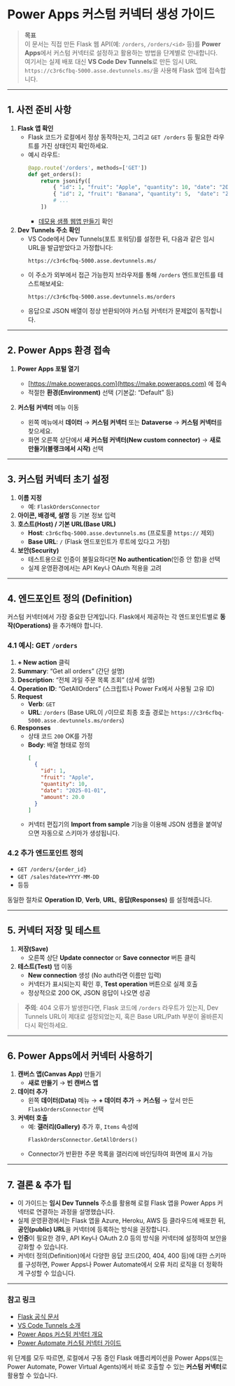 # Power Apps 커스텀 커넥터 생성 가이드

> **목표**  
> 이 문서는 직접 만든 Flask 웹 API(예: `/orders`, `/orders/<id>` 등)를 **Power Apps**에서 커스텀 커넥터로 설정하고 활용하는 방법을 단계별로 안내합니다.  
> 여기서는 실제 배포 대신 **VS Code Dev Tunnels**로 만든 임시 URL `https://c3r6cfbq-5000.asse.devtunnels.ms/`을 사용해 Flask 앱에 접속합니다.  

---

## 1. 사전 준비 사항

1. **Flask 앱 확인**  
   - Flask 코드가 로컬에서 정상 동작하는지, 그리고 `GET /orders` 등 필요한 라우트를 가진 상태인지 확인하세요.  
   - 예시 라우트:
     ```python
     @app.route('/orders', methods=['GET'])
     def get_orders():
         return jsonify([
             { "id": 1, "fruit": "Apple", "quantity": 10, "date": "2025-01-01", "amount": 20.0 },
             { "id": 2, "fruit": "Banana", "quantity": 5,  "date": "2025-01-02", "amount": 15.0 }
             # ...
         ])
     ```
     - [데모용 샘플 웹앱 만들기](https://github.com/durume/python-sample-app) 확인
2. **Dev Tunnels 주소 확인**  
   - VS Code에서 Dev Tunnels(포트 포워딩)를 설정한 뒤, 다음과 같은 임시 URL을 발급받았다고 가정합니다:  
     ```
     https://c3r6cfbq-5000.asse.devtunnels.ms/
     ```
   - 이 주소가 외부에서 접근 가능한지 브라우저를 통해 `/orders` 엔드포인트를 테스트해보세요:  
     ```
     https://c3r6cfbq-5000.asse.devtunnels.ms/orders
     ```
   - 응답으로 JSON 배열이 정상 반환되어야 커스텀 커넥터가 문제없이 동작합니다.

---

## 2. Power Apps 환경 접속

1. **Power Apps 포털 열기**  
   - [https://make.powerapps.com](https://make.powerapps.com) 에 접속  
   - 적절한 **환경(Environment)** 선택 (기본값: “Default” 등)

2. **커스텀 커넥터** 메뉴 이동  
   - 왼쪽 메뉴에서 **데이터** → **커스텀 커넥터** 또는 **Dataverse** → **커스텀 커넥터**를 찾으세요.  
   - 화면 오른쪽 상단에서 **새 커스텀 커넥터(New custom connector)** → **새로 만들기(블랭크에서 시작)** 선택

---

## 3. 커스텀 커넥터 초기 설정

1. **이름 지정**  
   - 예: `FlaskOrdersConnector`  
2. **아이콘, 배경색, 설명** 등 기본 정보 입력  
3. **호스트(Host) / 기본 URL(Base URL)**  
   - **Host**: `c3r6cfbq-5000.asse.devtunnels.ms` (프로토콜 `https://` 제외)  
   - **Base URL**: `/` (Flask 엔드포인트가 루트에 있다고 가정)  
4. **보안(Security)**  
   - 테스트용으로 인증이 불필요하다면 **No authentication**(인증 안 함)을 선택  
   - 실제 운영환경에서는 API Key나 OAuth 적용을 고려

---

## 4. 엔드포인트 정의 (Definition)

커스텀 커넥터에서 가장 중요한 단계입니다. Flask에서 제공하는 각 엔드포인트별로 **동작(Operations)** 을 추가해야 합니다.

### 4.1 예시: GET `/orders`

1. **+ New action** 클릭  
2. **Summary**: “Get all orders” (간단 설명)  
3. **Description**: “전체 과일 주문 목록 조회” (상세 설명)  
4. **Operation ID**: “GetAllOrders” (스크립트나 Power Fx에서 사용될 고유 ID)  
5. **Request**  
   - **Verb**: `GET`  
   - **URL**: `/orders` (Base URL이 `/`이므로 최종 호출 경로는 `https://c3r6cfbq-5000.asse.devtunnels.ms/orders`)  
6. **Responses**  
   - 상태 코드 `200` OK를 가정  
   - **Body**: 배열 형태로 정의  
     ```json
     [
       {
         "id": 1,
         "fruit": "Apple",
         "quantity": 10,
         "date": "2025-01-01",
         "amount": 20.0
       }
     ]
     ```
   - 커넥터 편집기의 **Import from sample** 기능을 이용해 JSON 샘플을 붙여넣으면 자동으로 스키마가 생성됩니다.

### 4.2 추가 엔드포인트 정의

- `GET /orders/{order_id}`
- `GET /sales?date=YYYY-MM-DD`
- 등등

동일한 절차로 **Operation ID**, **Verb**, **URL**, **응답(Responses)** 를 설정해줍니다.

---

## 5. 커넥터 저장 및 테스트

1. **저장(Save)**  
   - 오른쪽 상단 **Update connector** or **Save connector** 버튼 클릭  
2. **테스트(Test)** 탭 이동  
   - **New connection** 생성 (No auth라면 이름만 입력)  
   - 커넥터가 표시되는지 확인 후, **Test operation** 버튼으로 실제 호출  
   - 정상적으로 200 OK, JSON 응답이 나오면 성공

> **주의**: 404 오류가 발생한다면, Flask 코드에 `/orders` 라우트가 있는지, Dev Tunnels URL이 제대로 설정되었는지, 혹은 Base URL/Path 부분이 올바른지 다시 확인하세요.

---

## 6. Power Apps에서 커넥터 사용하기

1. **캔버스 앱(Canvas App)** 만들기  
   - **새로 만들기** → **빈 캔버스 앱**  
2. **데이터 추가**  
   - 왼쪽 **데이터(Data)** 메뉴 → **+ 데이터 추가** → **커스텀** → 앞서 만든 `FlaskOrdersConnector` 선택  
3. **커넥터 호출**  
   - 예: **갤러리(Gallery)** 추가 후, `Items` 속성에  
     ```powerfx
     FlaskOrdersConnector.GetAllOrders()
     ```
   - Connector가 반환한 주문 목록을 갤러리에 바인딩하여 화면에 표시 가능

---

## 7. 결론 & 추가 팁

- 이 가이드는 **임시 Dev Tunnels** 주소를 활용해 로컬 Flask 앱을 Power Apps 커넥터로 연결하는 과정을 설명했습니다.  
- 실제 운영환경에서는 Flask 앱을 Azure, Heroku, AWS 등 클라우드에 배포한 뒤, **공인(public) URL**을 커넥터에 등록하는 방식을 권장합니다.  
- **인증**이 필요한 경우, API Key나 OAuth 2.0 등의 방식을 커넥터에 설정하여 보안을 강화할 수 있습니다.  
- 커넥터 정의(Definition)에서 다양한 응답 코드(200, 404, 400 등)에 대한 스키마를 구성하면, Power Apps나 Power Automate에서 오류 처리 로직을 더 정확하게 구성할 수 있습니다.

---

### 참고 링크

- [Flask 공식 문서](https://flask.palletsprojects.com/)  
- [VS Code Tunnels 소개](https://code.visualstudio.com/docs/remote/tunnels)  
- [Power Apps 커스텀 커넥터 개요](https://learn.microsoft.com/ko-kr/powerapps/maker/canvas-apps/register-custom-api?tabs=custom-connector)  
- [Power Automate 커스텀 커넥터 가이드](https://learn.microsoft.com/ko-kr/connectors/custom-connectors/)

위 단계를 모두 따르면, 로컬에서 구동 중인 Flask 애플리케이션을 Power Apps(또는 Power Automate, Power Virtual Agents)에서 바로 호출할 수 있는 **커스텀 커넥터**로 활용할 수 있습니다.  
